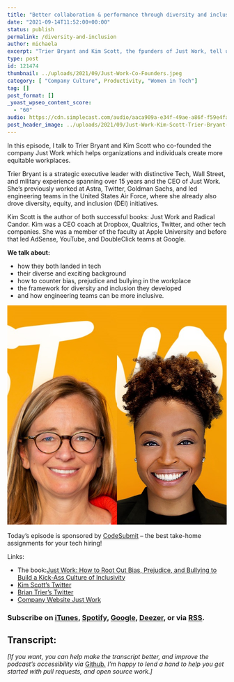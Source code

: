 ```yaml
---
title: "Better collaboration & performance through diversity and inclusion"
date: "2021-09-14T11:52:00+00:00"
status: publish
permalink: /diversity-and-inclusion
author: michaela
excerpt: "Trier Bryant and Kim Scott, the fpunders of Just Work, tell us how we can create more equitable workplaces."
type: post
id: 121474
thumbnail: ../uploads/2021/09/Just-Work-Co-Founders.jpeg
category: [ "Company Culture", Productivity, "Women in Tech"]
tag: []
post_format: []
_yoast_wpseo_content_score:
  - "60"
audio: https://cdn.simplecast.com/audio/aaca909a-e34f-49ae-a86f-f59e4fa807f0/episodes/c36a32bc-7e5b-4bec-8c16-9f874e199b47/audio/a40f5daa-dc97-48bb-849a-7fbd79fd7e2e/default_tc.mp3
post_header_image: ../uploads/2021/09/Just-Work-Kim-Scott-Trier-Bryant-Bg-2.jpg
---
```


In this episode, I talk to Trier Bryant and Kim Scott who co-founded the company Just Work which helps organizations and individuals create more equitable workplaces.

Trier Bryant is a strategic executive leader with distinctive Tech, Wall Street, and military experience spanning over 15 years and the CEO of Just Work. She’s previously worked at Astra, Twitter, Goldman Sachs, and led engineering teams in the United States Air Force, where she already also drove diversity, equity, and inclusion (DEI) initiatives.

Kim Scott is the author of both successful books: Just Work and Radical Candor. Kim was a CEO coach at Dropbox, Qualtrics, Twitter, and other tech companies. She was a member of the faculty at Apple University and before that led AdSense, YouTube, and DoubleClick teams at Google.

**We talk about:**

- how they both landed in tech
- their diverse and exciting background
- how to counter bias, prejudice and bullying in the workplace
- the framework for diversity and inclusion they developed
- and how engineering teams can be more inclusive.

![](../uploads/2021/09/Just-Work-Co-Founder-Logo.jpg)

Today’s episode is sponsored by [CodeSubmit](https://codesubmit.io/) – the best take-home assignments for your tech hiring!

Links:

- The book:[Just Work: How to Root Out Bias, Prejudice, and Bullying to Build a Kick-Ass Culture of Inclusivity](https://www.amazon.com/gp/product/1250203481/ref=as_li_tl?ie=UTF8&camp=1789&creative=9325&creativeASIN=1250203481&linkCode=as2&tag=mgreiler-20&linkId=de1fb52b5f8f81f04603aa0196d15ec4)
- [Kim Scott’s Twitter](https://twitter.com/kimballscott)
- [Brian Trier’s Twitter](https://twitter.com/trier?lang=en)
- [Company Website Just Work](https://www.justworktogether.com/)

### Subscribe on [iTunes](https://podcasts.apple.com/at/podcast/software-engineering-unlocked/id1477527378?l=en), [Spotify](https://open.spotify.com/show/2wz1OneBIDXpbBYeuyIsJL?si=2I0R0HuaTLK6RT0f7lDIFg), [Google](https://www.google.com/podcasts?feed=aHR0cHM6Ly9mZWVkcy5zaW1wbGVjYXN0LmNvbS9LMV9tdjBDSg%3D%3D), [Deezer](https://www.deezer.com/show/465682), or via [RSS](https://www.software-engineering-unlocked.com/subscribe/).

## Transcript:

_\[If you want, you can help make the transcript better, and improve the podcast’s accessibility via_ [Github](https://github.com/mgreiler/se-unlocked/tree/master/Transcripts)_[.](https://github.com/mgreiler/se-unlocked/tree/master/Transcripts) I’m happy to lend a hand to help you get started with pull requests, and open source work.\]_

